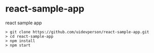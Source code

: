 # react-sample-app
react sample app

```
> git clone https://github.com/uidevperson/react-sample-app.git
> cd react-sample-app
> npm install
> npm start
```
